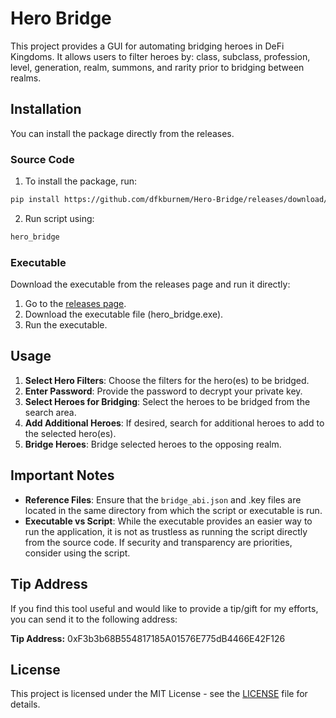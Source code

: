 # Hero Bridge

This project provides a GUI for automating bridging heroes in DeFi Kingdoms. It allows users to filter heroes by: class, subclass, profession, level, generation, realm, summons, and rarity prior to bridging between realms.

## Installation

You can install the package directly from the releases.

### Source Code

1. To install the package, run:

```bash
pip install https://github.com/dfkburnem/Hero-Bridge/releases/download/v1.0.0/hero_bridge-1.0.0.tar.gz
```
2. Run script using:

```bash
hero_bridge
```

### Executable

Download the executable from the releases page and run it directly:

1. Go to the [releases page](https://github.com/dfkburnem/Hero-Bridge/releases).
2. Download the executable file (hero_bridge.exe).
3. Run the executable.

## Usage

1. **Select Hero Filters**: Choose the filters for the hero(es) to be bridged.
2. **Enter Password**: Provide the password to decrypt your private key.
3. **Select Heroes for Bridging**: Select the heroes to be bridged from the search area.
4. **Add Additional Heroes**: If desired, search for additional heroes to add to the selected hero(es).
5. **Bridge Heroes**: Bridge selected heroes to the opposing realm.

## Important Notes

- **Reference Files**: Ensure that the `bridge_abi.json` and .key files are located in the same directory from which the script or executable is run.
- **Executable vs Script**: While the executable provides an easier way to run the application, it is not as trustless as running the script directly from the source code. If security and transparency are priorities, consider using the script.

## Tip Address

If you find this tool useful and would like to provide a tip/gift for my efforts, you can send it to the following address:

**Tip Address:** 0xF3b3b68B554817185A01576E775dB4466E42F126

## License

This project is licensed under the MIT License - see the [LICENSE](LICENSE) file for details.
